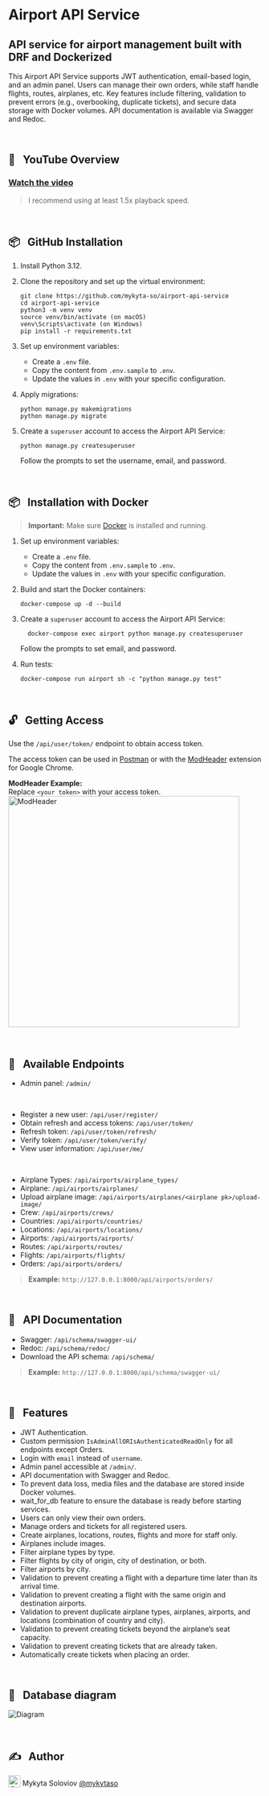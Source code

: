 # Airport API Service

## API service for airport management built with DRF and Dockerized



This Airport API Service supports JWT authentication, email-based login, and an admin panel. Users can manage their own orders, while staff handle flights, routes, airplanes, etc. Key features include filtering, validation to prevent errors (e.g., overbooking, duplicate tickets), and secure data storage with Docker volumes. API documentation is available via Swagger and Redoc.

<br>

## 🍿 &nbsp; YouTube Overview
### <a href="https://youtu.be/ms4_s28IR2k" target="_blank">Watch the video</a>
> I recommend using at least 1.5x playback speed. 

<br>

## 📦 &nbsp; GitHub Installation 

1. Install Python 3.12.

2. Clone the repository and set up the virtual environment:
    ```shell
    git clone https://github.com/mykyta-so/airport-api-service
    cd airport-api-service
    python3 -m venv venv
    source venv/bin/activate (on macOS)
    venv\Scripts\activate (on Windows)
    pip install -r requirements.txt
    ```
   
3. Set up environment variables:
   - Create a `.env` file.
   - Copy the content from `.env.sample` to `.env`.
   - Update the values in `.env` with your specific configuration.


4. Apply migrations:
    ```shell
    python manage.py makemigrations
    python manage.py migrate
    ```

5. Create a `superuser` account to access the Airport API Service:
   ```shell
   python manage.py createsuperuser
    ```
   Follow the prompts to set the username, email, and password.

<br>

## 📦 &nbsp; Installation with Docker

> **Important:**  Make sure [Docker](https://www.docker.com/) is installed and running.


1. Set up environment variables:
   - Create a `.env` file.
   - Copy the content from `.env.sample` to `.env`.
   - Update the values in `.env` with your specific configuration.


2. Build and start the Docker containers:
    ```shell
    docker-compose up -d --build
    ```
   
3. Create a `superuser` account to access the Airport API Service:
   ```shell
     docker-compose exec airport python manage.py createsuperuser
   ```
    Follow the prompts to set email, and password.


4. Run tests:
    ```shell
    docker-compose run airport sh -c "python manage.py test"
   ```
<br>


## 🔓 &nbsp; Getting Access

Use the `/api/user/token/` endpoint to obtain access token.

The access token can be used in [Postman](https://www.postman.com/) or with the [ModHeader](https://chromewebstore.google.com/detail/modheader-modify-http-hea/idgpnmonknjnojddfkpgkljpfnnfcklj?hl=en) extension for Google Chrome.

**ModHeader Example:**<br>
Replace `<your token>` with your access token.<br>
<img src="docs/images/modheader.png" alt="ModHeader" width="460"/>

<br>

## 📡 &nbsp; Available Endpoints

- Admin panel: `/admin/`
<br>

- Register a new user: `/api/user/register/`
- Obtain refresh and access tokens: `/api/user/token/`
- Refresh token: `/api/user/token/refresh/`
- Verify token: `/api/user/token/verify/`
- View user information: `/api/user/me/`
<br>


- Airplane Types: `/api/airports/airplane_types/`
- Airplane: `/api/airports/airplanes/`
- Upload airplane image: `/api/airports/airplanes/<airplane pk>/upload-image/`
- Crew: `/api/airports/crews/`
- Countries: `/api/airports/countries/`
- Locations: `/api/airports/locations/`
- Airports: `/api/airports/airports/`
- Routes: `/api/airports/routes/`
- Flights: `/api/airports/flights/`
- Orders: `/api/airports/orders/`

>**Example:** `http://127.0.0.1:8000/api/airports/orders/`

<br>

## 📑 &nbsp; API Documentation
- Swagger: `/api/schema/swagger-ui/`
- Redoc: `/api/schema/redoc/`
- Download the API schema: `/api/schema/`

>**Example:** `http://127.0.0.1:8000/api/schema/swagger-ui/`

<br>

## 👾 &nbsp; Features
- JWT Authentication.
- Custom permission `IsAdminAllORIsAuthenticatedReadOnly` for all endpoints except Orders.
- Login with `email` instead of `username`.
- Admin panel accessible at `/admin/`.
- API documentation with Swagger and Redoc.
- To prevent data loss, media files and the database are stored inside Docker volumes.
- wait_for_db feature to ensure the database is ready before starting services.
- Users can only view their own orders.
- Manage orders and tickets for all registered users.
- Create airplanes, locations, routes, flights and more for staff only.
- Airplanes include images.
- Filter airplane types by type.
- Filter flights by city of origin, city of destination, or both.
- Filter airports by city.
- Validation to prevent creating a flight with a departure time later than its arrival time.
- Validation to prevent creating a flight with the same origin and destination airports.
- Validation to prevent duplicate airplane types, airplanes, airports, and locations (combination of country and city).
- Validation to prevent creating tickets beyond the airplane’s seat capacity.
- Validation to prevent creating tickets that are already taken.
- Automatically create tickets when placing an order.

<br>

## 🔗 &nbsp; Database diagram
![Diagram](docs/images/db_diagram.png)
   
<br>

## ✍️ &nbsp; Author
<img src="https://github.com/mykytaso.png" alt="@mykytaso" width="24" height="24" valign="bottom" /> Mykyta Soloviov <a href="https://github.com/mykytaso">@mykytaso</a>
